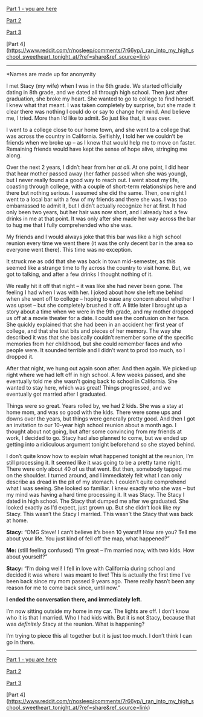 [Part 1 - you are here](https://www.reddit.com/r/nosleep/comments/7ptkdg/i_ran_into_my_high_school_sweetheart_tonight_at/?ref=share&ref_source=link)

[Part 2](https://www.reddit.com/r/nosleep/comments/7q6bgt/i_ran_into_my_high_school_sweetheart_tonight_at/?ref=share&ref_source=link)

[Part 3](https://www.reddit.com/r/nosleep/comments/7qouus/i_ran_into_my_high_school_sweetheart_tonight_at/?ref=share&ref_source=link)

[Part 4]
(https://www.reddit.com/r/nosleep/comments/7r66yp/i_ran_into_my_high_school_sweetheart_tonight_at/?ref=share&ref_source=link)


---





*Names are made up for anonymity


I met Stacy (my wife) when I was in the 6th grade. We started officially dating in 8th grade, and we dated all through high school. Then just after graduation, she broke my heart. She wanted to go to college to find herself. I knew what that meant. I was taken completely by surprise, but she made it clear there was nothing I could do or say to change her mind. And believe me, I tried. More than I’d like to admit. So just like that, it was over.


I went to a college close to our home town, and she went to a college that was across the country in California. Selfishly, I told her we couldn’t be friends when we broke up – as I knew that would help me to move on faster. Remaining friends would have kept the sense of hope alive, stringing me along.


Over the next 2 years, I didn’t hear from her *at all*. At one point, I did hear that hear mother passed away (her father passed when she was young), but I never really found a good way to reach out.  I went about my life, coasting through college, with a couple of short-term relationships here and there but nothing serious. I assumed she did the same.
Then, one night I went to a local bar with a few of my friends and there she was. I was too embarrassed to admit it, but I didn’t actually recognize her at first. It had only been two years, but her hair was now short, and I already had a few drinks in me at that point. It was only after she made her way across the bar to hug me that I fully comprehended who she was. 


My friends and I would always joke that this bar was like a high school reunion every time we went there (it was the only decent bar in the area so everyone went there). This time was no exception.


It struck me as odd that she was back in town mid-semester, as this seemed like a strange time to fly across the country to visit home. But, we got to talking, and after a few drinks I thought nothing of it.


We really hit it off that night – it was like she had never been gone. The feeling I had when I was with her. I joked about how she left me behind when she went off to college – hoping to ease any concern about whether I was upset – but she completely brushed it off. A little later I brought up a story about a time when we were in the 9th grade, and my mother dropped us off at a movie theater for a date. I could see the confusion on her face. She quickly explained that she had been in an accident her first year of college, and that she lost bits and pieces of her memory. The way she described it was that she basically couldn’t remember some of the specific memories from her childhood, but she could remember faces and who people were. It sounded terrible and I didn’t want to prod too much, so I dropped it. 


After that night, we hung out again soon after. And then again. We picked up right where we had left off in high school. A few weeks passed, and she eventually told me she wasn’t going back to school in California. She wanted to stay here, which was great! Things progressed, and we eventually got married after I graduated.


Things were so great. Years rolled by, we had 2 kids. She was a stay at home mom, and was so good with the kids. There were some ups and downs over the years, but things were generally pretty good. And then I got an invitation to our 10-year high school reunion about a month ago. I thought about not going, but after some convincing from my friends at work, I decided to go. Stacy had also planned to come, but we ended up getting into a ridiculous argument tonight beforehand so she stayed behind.


I don’t quite know how to explain what happened tonight at the reunion, I’m still processing it. It seemed like it was going to be a pretty tame night. There were only about 40 of us that went. But then, somebody tapped me on the shoulder. I turned around, and I immediately felt what I can only describe as dread in the pit of my stomach. I couldn’t quite comprehend what I was seeing. She looked so familiar. I knew exactly who she was – but my mind was having a hard time processing it. It was Stacy. The Stacy I dated in high school. The Stacy that dumped me after we graduated. She looked exactly as I’d expect, just grown up. But she didn’t look like *my* Stacy. This wasn’t the Stacy I married. This wasn't the Stacy that was back at home.


**Stacy:** “OMG Steve! I can’t believe it’s been 10 years!!! How are you? Tell me about your life. You just kind of fell off the map, what happened?”


**Me:** (still feeling confused) “I’m great – I’m married now, with two kids. How about yourself?”


**Stacy:** “I’m doing well! I fell in love with California during school and decided it was where I was meant to live! This is actually the first time I’ve been back since my mom passed 9 years ago. There really hasn’t been any reason for me to come back since, until now.”


**I ended the conversation there, and immediately left.**


I’m now sitting outside my home in my car. The lights are off. I don’t know who it is that I married. Who I had kids with. But it is not Stacy, because that was *definitely* Stacy at the reunion. What is happening?


I’m trying to piece this all together but it is just too much. I don’t think I can go in there.  


---


[Part 1 - you are here](https://www.reddit.com/r/nosleep/comments/7ptkdg/i_ran_into_my_high_school_sweetheart_tonight_at/?ref=share&ref_source=link)

[Part 2](https://www.reddit.com/r/nosleep/comments/7q6bgt/i_ran_into_my_high_school_sweetheart_tonight_at/?ref=share&ref_source=link)

[Part 3](https://www.reddit.com/r/nosleep/comments/7qouus/i_ran_into_my_high_school_sweetheart_tonight_at/?ref=share&ref_source=link)

[Part 4]
(https://www.reddit.com/r/nosleep/comments/7r66yp/i_ran_into_my_high_school_sweetheart_tonight_at/?ref=share&ref_source=link)
